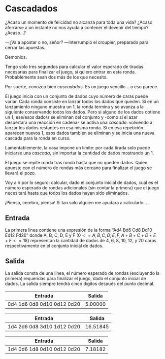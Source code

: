 # Cascadados

¿Acaso un momento de felicidad no alcanza para toda una vida? ¿Acaso aferrarse a un instante no nos ayuda a contener el devenir del tiempo? ¿Acaso...?  

—¿Va a apostar o no, señor? —interrumpió el croupier, preparado para cerrar las apuestas.  

Demonios.  

Tengo solo tres segundos para calcular el valor esperado de tiradas necesarias para finalizar el juego, si quiero entrar en esta ronda. Probablemente sean dos más de los que necesito.  

Por suerte, conozco bien _cascadados_. Es un juego sencillo... o eso parece.

El juego inicia con un conjunto de dados cuyo número de caras puede variar. Cada ronda consiste en lanzar todos los dados que queden. Si en un lanzamiento ninguno muestra un 1, la ronda termina y se avanza a la siguiente conservando todos los dados. Pero si alguno de los dados obtiene un 1, ese/esos dado/s se eliminan del conjunto y -como si el azar despertara una reacción en cadena- se activa una _cascada_: volviendo a lanzar los dados restantes en esa misma ronda. Si en esa repetición aparecen nuevos 1, esos dados también se eliminan y se inicia una nueva cascada para la ronda en curso.

Lamentablemente, la casa impone un límite: por cada tirada solo puede iniciarse una _cascada_, sin importar la cantidad de dados mostrando un 1.

El juego se repite ronda tras ronda hasta que no queden dados. Quien apueste con el número de rondas más cercano para finalizar el juego se llevará el pozo.

Voy a ir por lo seguro: calcular, dado el conjunto inicial de dados, cuál es el número esperado de rondas adicionales (sin contar la primera) que el juego necesitará hasta que todos los dados hayan sido eliminados.

¡Piensa, cerebro, piensa! Si tan solo alguien me ayudara a calcularlo...

## Entrada
La primera línea contiene una expresión de la forma “Ad4 Bd6 Cd8 Dd10 Ed12 Fd20” donde A, B, C, D, E y F $(0 <= A, B, C, D, E, F, A+B+C+D+E+F <= 18)$ representan la cantidad de dados de 4, 6, 8, 10, 12, y 20 caras respectivamente en el conjunto inicial de dados.

## Salida
La salida consta de una línea, el número esperado de rondas (excluyendo la primera) requeridas para finalizar el juego, dado el conjunto inicial de dados. La salida siempre tendrá cinco dígitos después del punto decimal.

|Entrada|Salida|
|-|-|
|0d4 1d6 0d8 0d10 0d12 0d20|5.00000|

|Entrada|Salida|
|-|-|
|1d4 2d6 0d8 3d10 1d12 0d20|16.51845|

|Entrada|Salida|
|-|-|
|1d4 0d6 1d8 0d10 0d12 0d20|7.18182|

